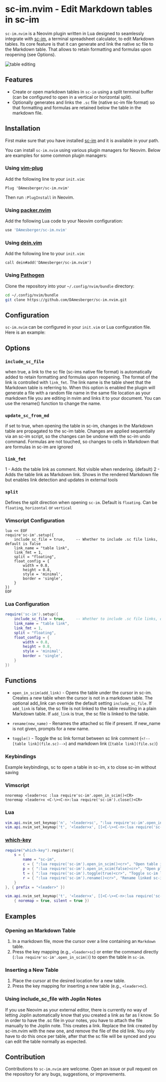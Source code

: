 
# sc-im.nvim - Edit Markdown tables in sc-im

`sc-im.nvim` is a Neovim plugin written in Lua designed to seamlessly integrate with [sc-im](https://github.com/andmarti1424/sc-im), a terminal spreadsheet calculator, to edit Markdown tables. 
Its core feature is that it can generate and link the native sc file to the Markdown table. That allows to retain formatting and formulas upon reopening (see Options).


![table editing](./table.svg)
## Features

- Create or open markdown tables in `sc-im` using a split terminal buffer (can be configured to open in a vertical or horizontal split).
- Optionally generates and links the `.sc` file (native sc-im file format) so that formatting and formulas are retained below the table in the markdown file.


## Installation

First make sure that you have installed [sc-im](https://github.com/andmarti1424/sc-im) and it is available in your path.

You can install `sc-im.nvim` using various plugin managers for Neovim. Below are examples for some common plugin managers:

### Using [vim-plug](https://github.com/junegunn/vim-plug)

Add the following line to your `init.vim`:

```vim
Plug 'DAmesberger/sc-im.nvim'
```

Then run `:PlugInstall` in Neovim.

### Using [packer.nvim](https://github.com/wbthomason/packer.nvim)

Add the following Lua code to your Neovim configuration:

```lua
use 'DAmesberger/sc-im.nvim'
```

### Using [dein.vim](https://github.com/Shougo/dein.vim)

Add the following line to your `init.vim`:

```vim
call dein#add('DAmesberger/sc-im.nvim')
```

### Using [Pathogen](https://github.com/tpope/vim-pathogen)

Clone the repository into your `~/.config/nvim/bundle` directory:

```sh
cd ~/.config/nvim/bundle
git clone https://github.com/DAmesberger/sc-im.nvim.git
```

## Configuration

`sc-im.nvim` can be configured in your `init.vim` or Lua configuration file. Here is an example:

## Options
### `include_sc_file` 
when true, a link to the sc file (sc-ims native file format) is automatically added to retain formatting and formulas upon reopening. The format of the link is controlled with `link_fmt`. The link name is the table sheet that the Markdown table is referring to.
When this option is enabled the plugin will generate a file with a random file name in the same file location as your markdown file you are editing in nvim and links it to your document. You can use the rename() function to change the name.

### `update_sc_from_md`
if set to true, when opening the table in sc-im, changes in the Markdown table are propagated to the sc-im table. Changes are applied sequentially via an sc-im script, so the changes can be undone with the sc-im undo command. Formulas are not touched, so changes to cells in Markdown that are formulas in sc-im are ignored

### `link_fmt`

1 - Adds the table link as comment. Not visible when rendering. (default)
2 - Adds the table link as Markdown link. Shows in the rendered Markdown file but enables link detection and updates in external tools

### `split`

Defines the split direction when opening `sc-im`. Default is `floating`. Can be `floating`, `horizontal` or `vertical`
### Vimscript Configuration
```vim
lua << EOF
require'sc-im'.setup({
    include_sc_file = true,     -- Whether to include .sc file links, default is false
    link_name = "table link",
    link_fmt = 1,
    split = "floating",
    float_config = {
        width = 0.8,
        height = 0.8,
        style = 'minimal',
        border = 'single',
    }
})
EOF
```
### Lua Configuration

```lua
require('sc-im').setup({
    include_sc_file = true,     -- Whether to include .sc file links, default is false
    link_name = "table link",
    link_fmt = 1,
    split = "floating",
    float_config = {
        width = 0.8,
        height = 0.8,
        style = 'minimal',
        border = 'single',
    }
})
```


## Functions 

- `open_in_scim(add_link)` - Opens the table under the cursor in sc-im. Creates a new table when the cursor is not in a markdown table. The optional add_link can override the default setting `include_sc_file`. If `add_link` is false, the sc file is not linked to the table resulting in a plain Markdown table. If `add_link` is true, the sc file is linked to the table.

- `rename(new_name)` - Renames the attached sc file if present. If new_name is not given, prompts for a new name.

- `toggle()` - Toggle the sc link format between sc link comment (`<!--[table link](file.sc)-->`) and markdown link (`[table link](file.sc)`)

### Keybindings

Example keybindings, <leader>sc to open a table in sc-im, <leader>x to close sc-im without saving

### Vimscript
```vim
nnoremap <leader>sc :lua require'sc-im'.open_in_scim()<CR>
tnoremap <leader>x <C-\><C-n>:lua require('sc-im').close()<CR>
```
### Lua

``` lua
vim.api.nvim_set_keymap('n', '<leader>sc', ":lua require'sc-im'.open_in_scim()<CR>", { noremap = true, silent = true })
vim.api.nvim_set_keymap('t', '<leader>x', [[<C-\><C-n>:lua require('sc-im').close()<CR>]], { noremap = true, silent = true })
```

### [which-key](https://github.com/folke/which-key.nvim)
``` lua
require("which-key").register({
    s = {  
        name = "sc-im",
        c = { ":lua require('sc-im').open_in_scim()<cr>", "Open table in sc-im" },
        p = { ":lua require('sc-im').open_in_scim(false)<cr>", "Open plain table in sc-im" },
        t = { ":lua require('sc-im').toggle(true)<cr>", "Toggle sc-im link format" },
        r = { ":lua require('sc-im').rename()<cr>", "Rename linked sc-im file" },
    }
}, { prefix = "<leader>" })

vim.api.nvim_set_keymap('t', '<leader>x', [[<C-\><C-n>:lua require('sc-im').close()<CR>]],
    { noremap = true, silent = true })
```

## Examples

### Opening an Markdown Table

1. In a markdown file, move the cursor over a line containing an `Markdown` table.
2. Press the key mapping (e.g., `<leader>sc`) or enter the command directly (`:lua require'sc-im'.open_in_scim()`) to open the table in `sc-im`.

### Inserting a New Table

1. Place the cursor at the desired location for a new table.
2. Press the key mapping for inserting a new table (e.g., `<leader>nc`).

### Using include_sc_file with Joplin Notes
If you use Neovim as your external editor, there is currently no way of letting Joplin automatically know that you created a link as far as I know. So in order to have the .sc file in your notes, you have to attach the file manually to the Joplin note. This creates a link. Replace the link created by sc-im.nvim with the new one, and remove the file of the old link.
You only have to do this once per table, after that the sc file will be synced and you can edit the table normally as expected.


## Contribution

Contributions to `sc-im.nvim` are welcome. Open an issue or pull request on the repository for any bugs, suggestions, or improvements.
